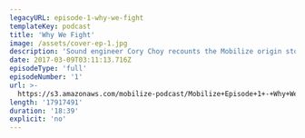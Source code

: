 ```yaml
---
legacyURL: episode-1-why-we-fight
templateKey: podcast
title: 'Why We Fight'
image: /assets/cover-ep-1.jpg
description: 'Sound engineer Cory Choy recounts the Mobilize origin story, undocumented DREAMer and DACA holder Cristina tells us why she is fighting, and musician Charlottle Littlehales talks about the process of writing and meaning behind our theme song: Rise Up.'
date: 2017-03-09T03:11:13.716Z
episodeType: 'full'
episodeNumber: '1'
url: >-
  https://s3.amazonaws.com/mobilize-podcast/Mobilize+Episode+1+-+Why+We+Fight.mp3
length: '17917491'
duration: '18:39'
explicit: 'no'
---
```

